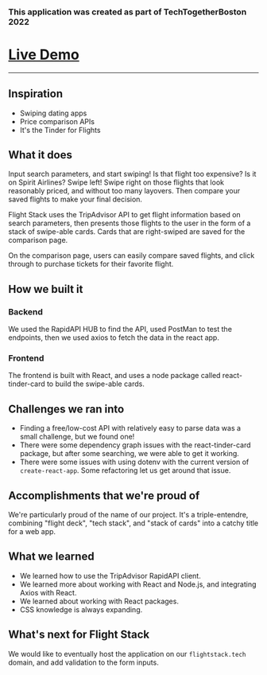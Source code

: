 ### This application was created as part of TechTogetherBoston 2022
# [Live Demo](https://flight-stack-ui-production.up.railway.app/)
---
## Inspiration
- Swiping dating apps
- Price comparison APIs
- It's the Tinder for Flights
## What it does
Input search parameters, and start swiping! Is that flight too expensive? Is it on Spirit Airlines? Swipe left! 
Swipe right on those flights that look reasonably priced, and without too many layovers. Then compare your saved flights to make your final decision.

Flight Stack uses the TripAdvisor API to get flight information based on search parameters, then presents those flights to the user in the form of a stack of swipe-able cards. Cards that are right-swiped are saved for the comparison page.

On the comparison page, users can easily compare saved flights, and click through to purchase tickets for their favorite flight.
## How we built it
### Backend
We used the RapidAPI HUB to find the API, used PostMan to test the endpoints, then we used axios to fetch the data in the react app.
### Frontend
The frontend is built with React, and uses a node package called react-tinder-card to build the swipe-able cards.
## Challenges we ran into
- Finding a free/low-cost API with relatively easy to parse data was a small challenge, but we found one!
- There were some dependency graph issues with the react-tinder-card package, but after some searching, we were able to get it working.
- There were some issues with using dotenv with the current version of `create-react-app`. Some refactoring let us get around that issue.
## Accomplishments that we're proud of
We're particularly proud of the name of our project. It's a triple-entendre, combining "flight deck", "tech stack", and "stack of cards" into a catchy title for a web app.
## What we learned
- We learned how to use the TripAdvisor RapidAPI client.
- We learned more about working with React and Node.js, and integrating Axios with React.
- We learned about working with React packages.
- CSS knowledge is always expanding.
## What's next for Flight Stack
We would like to eventually host the application on our `flightstack.tech` domain, and add validation to the form inputs.
